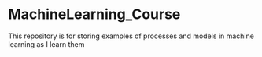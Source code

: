 # MachineLearning_Course

This repository is for storing examples of processes and models in machine learning as I learn them
